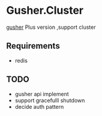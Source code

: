 # Gusher.Cluster

 [gusher](https://github.com/syhlion/gusher) Plus version ,support cluster

## Requirements

* redis


## TODO

* gusher api implement
* support gracefulll shutdown
* decide auth pattern


